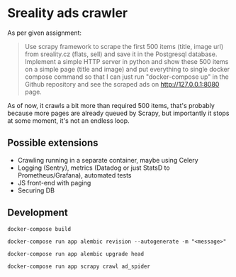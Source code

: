 # Sreality ads crawler

As per given assignment:
> Use scrapy framework to scrape the first 500 items (title, image url) from sreality.cz (flats, sell) and save it in the Postgresql database. Implement a simple HTTP server in python and show these 500 items on a simple page (title and image) and put everything to single docker compose command so that I can just run "docker-compose up" in the Github repository and see the scraped ads on http://127.0.0.1:8080 page.

As of now, it crawls a bit more than required 500 items, that's probably because more pages are already queued by Scrapy,
but importantly it stops at some moment, it's not an endless loop.

## Possible extensions

- Crawling running in a separate container, maybe using Celery
- Logging (Sentry), metrics (Datadog or just StatsD to Prometheus/Grafana), automated tests
- JS front-end with paging
- Securing DB

## Development

`docker-compose build`

`docker-compose run app alembic revision --autogenerate -m "<message>"`

`docker-compose run app alembic upgrade head`

`docker-compose run app scrapy crawl ad_spider`

